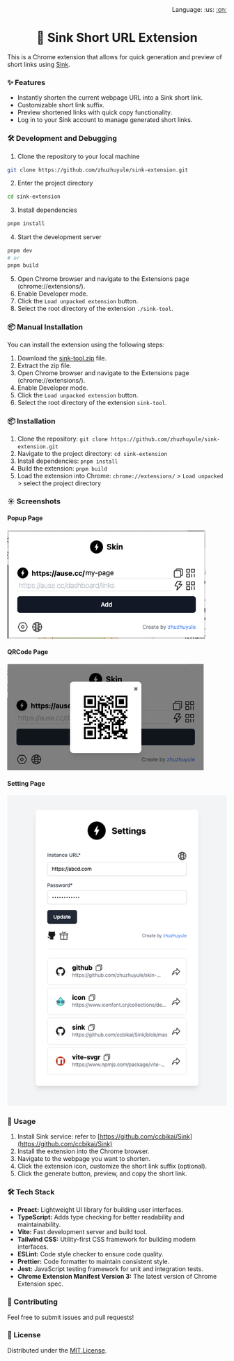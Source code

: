 <div align="right">Language: :us:
<a title="Chinese" href="doc/cn/README.md">:cn:</a></div>

<h1 align="center">🔗 Sink Short URL Extension</h1>

This is a Chrome extension that allows for quick generation and preview of short links using [Sink](https://github.com/ccbikai/Sink).

### ✨ Features

* Instantly shorten the current webpage URL into a Sink short link.
* Customizable short link suffix.
* Preview shortened links with quick copy functionality.
* Log in to your Sink account to manage generated short links.


### 🛠 Development and Debugging

1. Clone the repository to your local machine
```bash
git clone https://github.com/zhuzhuyule/sink-extension.git
```
2. Enter the project directory
```bash
cd sink-extension
```
3. Install dependencies
```bash
pnpm install
```
4. Start the development server
```bash
pnpm dev
# or
pnpm build
```
5. Open Chrome browser and navigate to the Extensions page (chrome://extensions/).
6. Enable Developer mode.
7. Click the `Load unpacked extension` button.
8. Select the root directory of the extension `./sink-tool`.

### 📦 Manual Installation

You can install the extension using the following steps:

1. Download the [sink-tool.zip](https://github.com/zhuzhuyule/sink-extension/releases/) file.
2. Extract the zip file.
3. Open Chrome browser and navigate to the Extensions page (chrome://extensions/).
4. Enable Developer mode.
5. Click the `Load unpacked extension` button.
6. Select the root directory of the extension `sink-tool`.



### 📦 Installation

1. Clone the repository: `git clone https://github.com/zhuzhuyule/sink-extension.git`
2. Navigate to the project directory: `cd sink-extension`
3. Install dependencies: `pnpm install`
4. Build the extension: `pnpm build`
5. Load the extension into Chrome: `chrome://extensions/` > `Load unpacked` > select the project directory

### ☀️ Screenshots

#### Popup Page
![popupPage](./doc/popup.png)

#### QRCode Page
![QRCodePage](./doc/QRCode.png)

#### Setting Page
![optionPage](./doc/option.png)

### 🚀 Usage

1. Install Sink service: refer to [https://github.com/ccbikai/Sink](https://github.com/ccbikai/Sink)
2. Install the extension into the Chrome browser.
3. Navigate to the webpage you want to shorten.
4. Click the extension icon, customize the short link suffix (optional).
5. Click the generate button, preview, and copy the short link.

### 🛠️ Tech Stack

* **Preact:** Lightweight UI library for building user interfaces.
* **TypeScript:** Adds type checking for better readability and maintainability.
* **Vite:** Fast development server and build tool.
* **Tailwind CSS:** Utility-first CSS framework for building modern interfaces.
* **ESLint:** Code style checker to ensure code quality.
* **Prettier:** Code formatter to maintain consistent style.
* **Jest:** JavaScript testing framework for unit and integration tests.
* **Chrome Extension Manifest Version 3:** The latest version of Chrome Extension spec.

### 🤝 Contributing

Feel free to submit issues and pull requests!

### 📄 License

Distributed under the [MIT License](https://github.com/zhuzhuyule/sink-extension/LICENSE).

